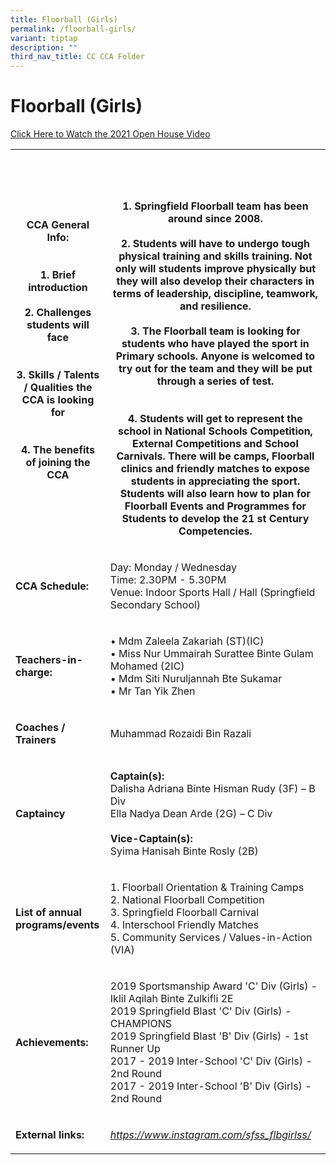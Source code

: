 ```yaml
---
title: Floorball (Girls)
permalink: /floorball-girls/
variant: tiptap
description: ""
third_nav_title: CC CCA Folder
---
```

<h1><strong>Floorball (Girls)</strong></h1>
<p></p>
<p><a href="https://youtu.be/gj1S70I3sJ4" rel="noopener noreferrer nofollow" target="_blank"><u>Click Here to Watch the 2021 Open House Video</u></a>
</p>
<p></p>
<table style="minWidth: 50px">
<colgroup>
<col>
<col>
</colgroup>
<tbody>
<tr>
<th rowspan="1" colspan="1">
<p><strong>CCA General Info:<br><br><br>1. Brief introduction<br><br>2. Challenges students will face<br><br><br>3. Skills / Talents / Qualities the CCA is looking for<br><br><br>4. The benefits of joining the CCA</strong>
</p>
</th>
<th rowspan="1" colspan="1">
<p>
<br>
<br>
<br>1. Springfield Floorball team has been around since 2008.
<br>
<br>2. Students will have to undergo tough physical training and skills training.
Not only will students improve physically but they will also develop their
characters in terms of leadership, discipline, teamwork, and resilience.
<br>
<br>3. The Floorball team is looking for students who have played the sport
in Primary schools. Anyone is welcomed to try out for the team and they
will be put through a series of test.
<br>
<br>
<br>4. Students will get to represent the school in National Schools Competition,
External Competitions and School Carnivals. There will be camps, Floorball
clinics and friendly matches to expose students in appreciating the sport.
Students will also learn how to plan for Floorball Events and Programmes
for Students to develop the 21 st Century Competencies.</p>
</th>
</tr>
<tr>
<td rowspan="1" colspan="1">
<p><strong>CCA Schedule:</strong>
</p>
</td>
<td rowspan="1" colspan="1">
<p>Day: Monday / Wednesday
<br>Time: 2.30PM - 5.30PM
<br>Venue: Indoor Sports Hall / Hall (Springfield Secondary School)</p>
</td>
</tr>
<tr>
<td rowspan="1" colspan="1">
<p><strong>Teachers-in-charge:</strong>
</p>
</td>
<td rowspan="1" colspan="1">
<p>• Mdm Zaleela Zakariah (ST)(IC)
<br>• Miss Nur Ummairah Surattee Binte Gulam Mohamed (2IC)
<br>• Mdm Siti Nuruljannah Bte Sukamar
<br>• Mr Tan Yik Zhen</p>
</td>
</tr>
<tr>
<td rowspan="1" colspan="1">
<p><strong>Coaches / Trainers</strong>
</p>
</td>
<td rowspan="1" colspan="1">
<p>Muhammad Rozaidi Bin Razali</p>
</td>
</tr>
<tr>
<td rowspan="1" colspan="1">
<p><strong>Captaincy</strong>
</p>
</td>
<td rowspan="1" colspan="1">
<p><strong>Captain(s):</strong>
<br>Dalisha Adriana Binte Hisman Rudy (3F) – B Div
<br>Ella Nadya Dean Arde (2G) – C Div
<br>
<br><strong>Vice-Captain(s):</strong>
<br>Syima Hanisah Binte Rosly (2B)</p>
</td>
</tr>
<tr>
<td rowspan="1" colspan="1">
<p><strong>List of annual programs/events</strong>
</p>
</td>
<td rowspan="1" colspan="1">
<p>1. Floorball Orientation &amp; Training Camps
<br>2. National Floorball Competition
<br>3. Springfield Floorball Carnival
<br>4. Interschool Friendly Matches
<br>5. Community Services / Values-in-Action (VIA)</p>
</td>
</tr>
<tr>
<td rowspan="1" colspan="1">
<p><strong>Achievements:</strong>
</p>
</td>
<td rowspan="1" colspan="1">
<p>2019 Sportsmanship Award 'C' Div (Girls) - Iklil Aqilah Binte Zulkifli
2E
<br>2019 Springfield Blast 'C' Div (Girls) - CHAMPIONS
<br>2019 Springfield Blast 'B' Div (Girls) - 1st Runner Up
<br>2017 - 2019 Inter-School 'C' Div (Girls) - 2nd Round
<br>2017 - 2019 Inter-School 'B' Div (Girls) - 2nd Round</p>
</td>
</tr>
<tr>
<td rowspan="1" colspan="1">
<p><strong>External links:</strong>
</p>
</td>
<td rowspan="1" colspan="1">
<p><em><a href="https://youtu.be/gj1S70I3sJ4" rel="noopener noreferrer nofollow" target="_blank"><u>https://www.instagram.com/sfss_flbgirlss/</u></a></em>
</p>
</td>
</tr>
</tbody>
</table>
<p></p>
